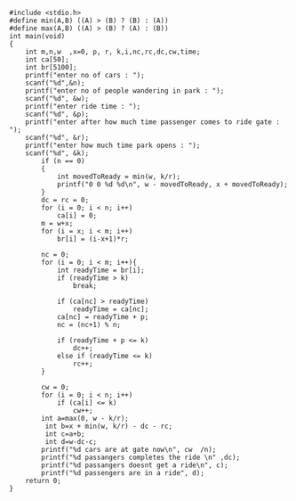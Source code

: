 
    #include <stdio.h>
    #define min(A,B) ((A) > (B) ? (B) : (A))
    #define max(A,B) ((A) > (B) ? (A) : (B))
    int main(void)
	{
		int m,n,w  ,x=0, p, r, k,i,nc,rc,dc,cw,time;
    	int ca[50];
    	int br[5100];       
		printf("enter no of cars : ");  
    	scanf("%d",&n);
    	printf("enter no of people wandering in park : ");  
    	scanf("%d", &w);
    	printf("enter ride time : ");  
    	scanf("%d", &p);
    	printf("enter after how much time passenger comes to ride gate : ");  
    	scanf("%d", &r);
    	printf("enter how much time park opens : ");  
    	scanf("%d", &k);  
    		if (n == 0)
			{
    			int movedToReady = min(w, k/r);
    			printf("0 0 %d %d\n", w - movedToReady, x + movedToReady);
    		}
    		dc = rc = 0;
    		for (i = 0; i < n; i++)
    			ca[i] = 0;
    		m = w+x;
    		for (i = x; i < m; i++)
    			br[i] = (i-x+1)*r;
     
    		nc = 0;
    		for (i = 0; i < m; i++){
    			int readyTime = br[i];
    			if (readyTime > k)
    				break;
    			
    			if (ca[nc] > readyTime)
    				readyTime = ca[nc];
    			ca[nc] = readyTime + p;
    			nc = (nc+1) % n;
     
    			if (readyTime + p <= k)
    				dc++;
    			else if (readyTime <= k)
    				rc++;
    		}
     
    		cw = 0;
    		for (i = 0; i < n; i++)
    			if (ca[i] <= k)
    				cw++;
    		int a=max(0, w - k/r);
    		 int b=x + min(w, k/r) - dc - rc;
    		 int c=a+b;
    		 int d=w-dc-c;
    		printf("%d cars are at gate now\n", cw  /n);
    		printf("%d passangers completes the ride \n" ,dc);
    		printf("%d passangers doesnt get a ride\n", c);
    		printf("%d passengers are in a ride", d);
    	return 0;
    } 

